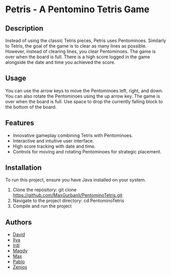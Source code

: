 # Petris - A Pentomino Tetris Game

## Description

Instead of using the classic Tetris pieces, Petris uses Pentominoes. Similarly to Tetris, the goal of the game is to clear as many lines as possible. However, instead of clearing lines, you clear Pentominoes. The game is over when the board is full. There is a high score logged in the game alongside the date and time you achieved the score.

## Usage

You can use the arrow keys to move the Pentominoes left, right, and down. You can also rotate the Pentominoes using the up arrow key. The game is over when the board is full. Use space to drop the currently falling block to the bottom of the board.

## Features

- Innovative gameplay combining Tetris with Pentominoes.
- Interactive and intuitive user interface.
- High score tracking with date and time.
- Controls for moving and rotating Pentominoes for strategic placement.

## Installation

To run this project, ensure you have Java installed on your system.

1. Clone the repository: git clone https://github.com/MaxGurbanli/PentominoTetris.git
2. Navigate to the project directory: cd PentominoTetris
3. Compile and run the project

## Authors

* [David](https://gitlab.maastrichtuniversity.nl/I6350383)
* [Ilya](https://gitlab.maastrichtuniversity.nl/I6364930)
* [Irdi](https://gitlab.maastrichtuniversity.nl/I6350932)
* [Magdy](https://gitlab.maastrichtuniversity.nl/I6362437)
* [Max](https://gitlab.maastrichtuniversity.nl/I6342075)
* [Pablo](https://gitlab.maastrichtuniversity.nl/I6343451)
* [Zenios](https://gitlab.maastrichtuniversity.nl/I6365033)
